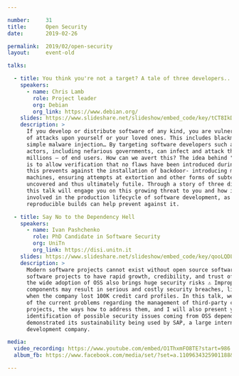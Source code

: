 ```yaml
---

number:     31
title:      Open Security
date:       2019-02-26

permalink:  2019/02/open-security
layout:     event-old

talks:

  - title: You think you're not a target? A tale of three developers...
    speakers:
      - name: Chris Lamb
        role: Project leader
        org: Debian
        org_link: https://www.debian.org/
    slides: https://www.slideshare.net/slideshow/embed_code/key/tCT8IkD96aGWPm
    description: >
      If you develop or distribute software of any kind, you are vulnerable to whole categories
      of attacks upon yourself or your loved ones. This includes blackmail, extortion or "just"
      simple malware injection… By targeting software developers such as yourself, malicious
      actors, including nefarious governments, can infect and attack thousands — if not
      millions — of end users. How can we avert this? The idea behind "reproducible" builds
      is to allow verification that no flaws have been introduced during build processes;
      this prevents against the installation of backdoor- introducing malware on developers'
      machines, ensuring attempts at extortion and other forms of subterfuge are quickly
      uncovered and thus ultimately futile. Through a story of three different developers,
      this talk will engage you on this growing threat to you and how it affects everyone
      involved in the production lifecycle of software development, as well as how
      reproducible builds can help prevent against it.

  - title: Say No to the Dependency Hell
    speakers:
      - name: Ivan Pashchenko
        role: PhD Candidate in Software Security
        org: UniTn
        org_link: https://disi.unitn.it
    slides: https://www.slideshare.net/slideshow/embed_code/key/qooLQDLLw5UEL0
    description: >
      Modern software projects cannot exist without open source software (OSS). It allows
      software projects to have rapid growth, credibility, and trust of their users. However,
      the wide adoption of OSS also brings huge security risks ⚠️ Improper maintenance of OSS
      components may result in serious and costly security breaches, like the Equifax case,
      when the company lost 100K credit card profiles. In this talk, we will have an overview
      of the current problems regarding the management of third-party components of software
      projects, the ways how to address them, and I will also present you our methodology for
      identification of possible security issues coming from OSS dependencies 👨‍💻 The methodology
      demonstrated its sustainability being used by SAP, a large international software
      development company.

media:
  video_recording: https://www.youtube.com/embed/O1ThxmFO8TE?start=986
  album_fb: https://www.facebook.com/media/set/?set=a.1109634325901188&type=3

---
```

